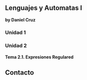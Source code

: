## Lenguajes y Automatas I
**by Daniel Cruz**

### Unidad 1
### Unidad 2
#### Tema 2.1. Expresiones Regulared
## Contacto
